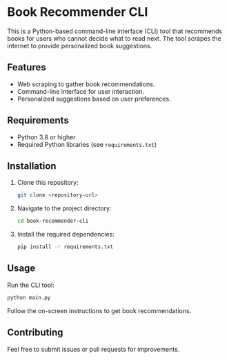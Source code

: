 # Book Recommender CLI

This is a Python-based command-line interface (CLI) tool that recommends books for users who cannot decide what to read next. The tool scrapes the internet to provide personalized book suggestions.

## Features
- Web scraping to gather book recommendations.
- Command-line interface for user interaction.
- Personalized suggestions based on user preferences.

## Requirements
- Python 3.8 or higher
- Required Python libraries (see `requirements.txt`)

## Installation
1. Clone this repository:
   ```bash
   git clone <repository-url>
   ```
2. Navigate to the project directory:
   ```bash
   cd book-recommender-cli
   ```
3. Install the required dependencies:
   ```bash
   pip install -r requirements.txt
   ```

## Usage
Run the CLI tool:
```bash
python main.py
```

Follow the on-screen instructions to get book recommendations.

## Contributing
Feel free to submit issues or pull requests for improvements.